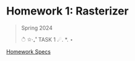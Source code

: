 # Homework 1: Rasterizer

> Spring 2024
>
>  ੈ ✩‧₊˚ TASK 1 ☄. *. ⋆
> 

[Homework Specs](https://cs184.eecs.berkeley.edu/sp24/docs/hw1-spec)
